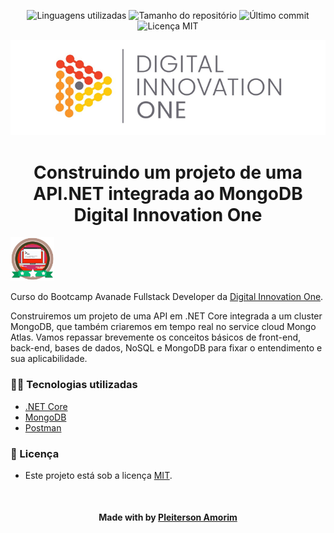 <!-- Badges session -->
<p align="center">
  <!-- languages -->
  <img src="https://img.shields.io/github/languages/count/pleiterson/dotnet-mongodb?style=social" alt="Linguagens utilizadas">
  <!-- repo size -->
  <img src="https://img.shields.io/github/repo-size/Pleiterson/dotnet-mongodb?style=social" alt="Tamanho do repositório">
  <!-- last commit -->
  <img src="https://img.shields.io/github/last-commit/Pleiterson/dotnet-mongodb?style=social" alt="Último commit">
  <!-- licence MIT -->
  <img src="https://img.shields.io/github/license/Pleiterson/dotnet-mongodb?style=social" alt="Licença MIT">
</p>

<!--Banner session-->
<p align="center">
  <img src="./assets/readme/banner.png" alt="DIO" title="Digital Innovation One">
</p>

<!--About session-->
<h1 align="center">Construindo um projeto de uma API.NET integrada ao MongoDB<br>Digital Innovation One</h1>

<img src="./assets/readme/badge.png" title="Badge" width="70" height="70">

Curso do Bootcamp Avanade Fullstack Developer da [Digital Innovation One](https://digitalinnovation.one/).

Construiremos um projeto de uma API em .NET Core integrada a um cluster MongoDB, que também criaremos em tempo real no service cloud Mongo Atlas. Vamos repassar brevemente os conceitos básicos de front-end, back-end, bases de dados, NoSQL e MongoDB para fixar o entendimento e sua aplicabilidade.

<h3>👨‍💻 Tecnologias utilizadas</h3>

- [.NET Core](ttps://dotnet.microsoft.com/download)
- [MongoDB](ttps://www.mongodb.com/cloud/atlas/register)
- [Postman](ttps://www.postman.com/downloads/)

<!--License session-->
<h3>📝 Licença</h3>

- Este projeto está sob a licença [MIT](./LICENSE).

<!--Bottom session-->
<br><h4 align=center>Made with by <a target="_blank" href="https://pleiterson.vercel.app" >Pleiterson Amorim</a></h4>
